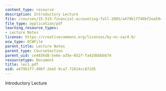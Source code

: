 ```yaml
---
content_type: resource
description: Introductory Lecture
file: /courses/15-515-financial-accounting-fall-2003/a479b1f740bf2ea59ca772614cc872d5_lec1.pdf
file_type: application/pdf
learning_resource_types:
- Lecture Notes
license: https://creativecommons.org/licenses/by-nc-sa/4.0/
ocw_type: OCWFile
parent_title: Lecture Notes
parent_type: CourseSection
parent_uid: ce4836d8-5e6e-a35e-652f-fa42dbbbbb74
resourcetype: Document
title: lec1.pdf
uid: a479b1f7-40bf-2ea5-9ca7-72614cc872d5
---
```

Introductory Lecture